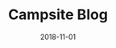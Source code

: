 ---
title: Campsite Blog
description: "The campsite blog is a website where users can upload, rate, and comment on campsites. The backend uses NodeJS, Express, and MongoDB. The front end uses Bootstrap and custome JavaScript/JQuery. This project was part of a web development course on Udemy."
date: 2018-11-01
image: campsite-blog.png
---